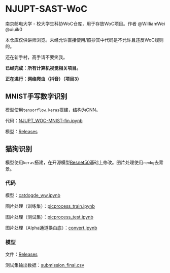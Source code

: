 # NJUPT-SAST-WoC
南京邮电大学 - 校大学生科协WoC仓库，用于存放WoC项目。作者 @WiIIiamWei @uiuik0

本仓库仅供讲师浏览。未经允许直接使用/照抄其中代码是不允许且违反WoC规则的。

还在新手村，高手请不要笑我。

**已经完成：所有计算机视觉相关项目。**

**正在进行：网络爬虫（抖音）（项目3）**

## MNIST手写数字识别

模型使用`tensorflow.keras`搭建，结构为CNN。

代码：[NJUPT_WOC-MNIST-fin.ipynb](https://github.com/WiIIiamWei/NJUPT-SAST-WoC/blob/main/computer_vision/code/NJUPT_WOC-MNIST-fin.ipynb)

模型：[Releases](https://github.com/WiIIiamWei/NJUPT-SAST-WoC/releases/tag/Submission)

## 猫狗识别

模型使用`keras`搭建，在开源模型[Resnet50](https://github.com/fchollet/deep-learning-models/releases/download/v0.2/resnet50_weights_tf_dim_ordering_tf_kernels_notop.h5)基础上修改。图片处理使用`rembg`去背景。

### 代码

模型：[catdogde_ww.ipynb](https://github.com/WiIIiamWei/NJUPT-SAST-WoC/blob/main/computer_vision/code/catdogde_ww.ipynb)

图片处理（训练集）：[picprocess_train.ipynb](https://github.com/WiIIiamWei/NJUPT-SAST-WoC/blob/main/computer_vision/code/picprocess_train.ipynb)

图片处理（测试集）：[picprocess_test.ipynb](https://github.com/WiIIiamWei/NJUPT-SAST-WoC/blob/main/computer_vision/code/picprocess_test.ipynb)

图片处理（Alpha通道换白底）：[convert.ipynb](https://github.com/WiIIiamWei/NJUPT-SAST-WoC/blob/main/computer_vision/code/convert.ipynb)

### 模型

文件：[Releases](https://github.com/WiIIiamWei/NJUPT-SAST-WoC/releases/tag/Submission)

测试集输出数据：[submission_final.csv](https://github.com/WiIIiamWei/NJUPT-SAST-WoC/blob/main/computer_vision/data/submission_final.csv)
